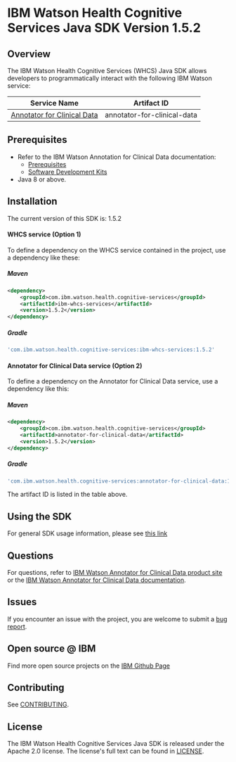 # IBM Watson Health Cognitive Services Java SDK Version 1.5.2

## Overview

The IBM Watson Health Cognitive Services (WHCS) Java SDK allows developers to programmatically interact with the following IBM Watson service:

| Service Name | Artifact ID |
|--------------|-------------|
| [Annotator for Clinical Data](https://ibm.github.io/acd-containers/) | annotator-for-clinical-data |

## Prerequisites

* Refer to the IBM Watson Annotation for Clinical Data documentation:
  * [Prerequisites](https://ibm.github.io/acd-containers/installing/prereqs/)
  * [Software Development Kits](https://ibm.github.io/acd-containers/usage/sdks/)
* Java 8 or above.

## Installation
The current version of this SDK is: 1.5.2

#### WHCS service (Option 1)
To define a dependency on the WHCS service contained in the project, use a dependency like these:

##### Maven

```xml
<dependency>
	<groupId>com.ibm.watson.health.cognitive-services</groupId>
	<artifactId>ibm-whcs-services</artifactId>
	<version>1.5.2</version>
</dependency>
```

##### Gradle

```gradle
'com.ibm.watson.health.cognitive-services:ibm-whcs-services:1.5.2'
```

#### Annotator for Clinical Data service (Option 2)
To define a dependency on the Annotator for Clinical Data service, use a dependency like this:

##### Maven

```xml
<dependency>
    <groupId>com.ibm.watson.health.cognitive-services</groupId>
    <artifactId>annotator-for-clinical-data</artifactId>
    <version>1.5.2</version>
</dependency>
```

##### Gradle
```gradle
'com.ibm.watson.health.cognitive-services:annotator-for-clinical-data:1.5.2'
```
The artifact ID is listed in the table above.

## Using the SDK
For general SDK usage information, please see [this link](https://github.com/IBM/ibm-cloud-sdk-common/blob/master/README.md)


## Questions

For questions, refer to [IBM Watson Annotator for Clinical Data product site](https://www.ibm.com/cloud/watson-annotator-for-clinical-data) or the [IBM Watson Annotator for Clinical Data documentation](https://ibm.github.io/acd-containers/).

## Issues
If you encounter an issue with the project, you are welcome to submit a
[bug report](https://github.com/IBM/whcs-java-sdk/issues).

## Open source @ IBM
Find more open source projects on the [IBM Github Page](http://ibm.github.io/)

## Contributing
See [CONTRIBUTING](CONTRIBUTING.md).

## License

The IBM Watson Health Cognitive Services Java SDK is released under the Apache 2.0 license.
The license's full text can be found in [LICENSE](LICENSE).
